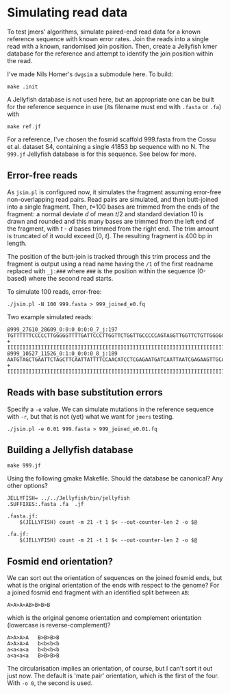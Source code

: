 Simulating read data
====================

To test jmers' algorithms, simulate paired-end read data for a known reference
sequence with known error rates.  Join the reads into a single read with a
known, randomised join position.  Then, create a Jellyfish kmer database for
the reference and attempt to identify the join position within the read.

I've made Nils Homer's `dwgsim` a submodule here.  To build:

    make .init

A Jellyfish database is not used here, but an appropriate one can be built for
the reference sequence in use (its filename must end with `.fasta` or `.fa`) with

    make ref.jf

For a reference, I've chosen the fosmid scaffold 999.fasta from the Cossu et
al. dataset S4, containing a single 41853 bp sequence with no N.  The `999.jf`
Jellyfish database is for this sequence.  See below for more.


Error-free reads
----------------

As `jsim.pl` is configured now, it simulates the fragment assuming error-free
non-overlapping read pairs.  Read pairs are simulated, and then butt-joined
into a single fragment.  Then, *t*=100 bases are trimmed from the ends of the
fragment: a normal deviate *d* of mean *t*/2 and standard deviation 10 is drawn
and rounded and this many bases are trimmed from the left end of the fragment,
with *t* - *d* bases trimmed from the right end. The trim amount is truncated
of it would exceed [0, *t*]. The resulting fragment is 400 bp in length.

The position of the butt-join is tracked through this trim process and the
fragment is output using a read name having the `/1` of the first readname
replaced with `_j:###` where `###` is the position within the sequence
(0-based) where the second read starts.

To simulate 100 reads, error-free:

    ./jsim.pl -N 100 999.fasta > 999_joined_e0.fq

Two example simulated reads:

```
@999_27610_28609_0:0:0_0:0:0_7_j:197
TGTTTTTTCCCCCTTGGGGGTTTTGATTCCCTTGGTTCTGGTTGCCCCCAGTAGGTTGGTTCTGTTGGGGGTGATTCCCGCCTTGACCTGGGTTGCTATTGTTCCAGTTTTTTCCTTTATTTTTGGCATTATTCGATTGATGGGTTAGATTTTTCATATTCAACTGTTCAAAATTTTGATATTGCTAAATGGGAGAGGGCCAAATCATTTTTGACCTTCTTCCAATTACCAATCCACCATGACAATGGTCTTGAACTACTTTCTAATTTTAAACAAACCTTAGCCACACATATCACTGATCACATTCACGAGTGGCGTCGCCGACGTAGTTTGTGAAAAGCAGAAACCACCAAACAATAATGTCTTGATTGGTTTCTCAAATCACTTTTCTCTCTCCTCG
+
IIIIIIIIIIIIIIIIIIIIIIIIIIIIIIIIIIIIIIIIIIIIIIIIIIIIIIIIIIIIIIIIIIIIIIIIIIIIIIIIIIIIIIIIIIIIIIIIIIIIIIIIIIIIIIIIIIIIIIIIIIIIIIIIIIIIIIIIIIIIIIIIIIIIIIIIIIIIIIIIIIIIIIIIIIIIIIIIIIIIIIIIIIIIIIIIIIIIIIIIIIIIIIIIIIIIIIIIIIIIIIIIIIIIIIIIIIIIIIIIIIIIIIIIIIIIIIIIIIIIIIIIIIIIIIIIIIIIIIIIIIIIIIIIIIIIIIIIIIIIIIIIIIIIIIIIIIIIIIIIIIIIIIIIIIIIIIIIIIIIIIIIIIIIIIIIIIIIIIIIIIIIIIIIIIIIIIIIIIIIIIIIIIIIIIIIIIIIIIII
@999_10527_11526_0:1:0_0:0:0_8_j:189
AATGTAGCTGAATTCTAGCTTCAATTATTTTCCAACATCCTCGAGAATGATCAATTAATCGAGAAGTTGCACAATGCGTTATACCTAGTTTCAGGGAATGAAGAACCCATAGAAGCAGGAATAAGGTCTAATCTTCCTGAGAAGAGTACTCAGAGAGTGCAGAGAAGAAAGGTACGAAATGGAAAATAAATCCATCTGCATCTCTACTTCCAACAGTTCCTTGTTTTGAAACCTATACTTGATGGCTTGCTTCACATCGTCCCAATCTCTGATTAAGGCTTTATGATTGGCCCACCATCTGACAAGGGTGTCCTGAAAGGCTACATTTAGTACTGAGATCTTTTGATCCTCTACTACCTTTTCGTATGAGATTTGTTGCCAGCTATCAAATGCCAGTTCA
+
IIIIIIIIIIIIIIIIIIIIIIIIIIIIIIIIIIIIIIIIIIIIIIIIIIIIIIIIIIIIIIIIIIIIIIIIIIIIIIIIIIIIIIIIIIIIIIIIIIIIIIIIIIIIIIIIIIIIIIIIIIIIIIIIIIIIIIIIIIIIIIIIIIIIIIIIIIIIIIIIIIIIIIIIIIIIIIIIIIIIIIIIIIIIIIIIIIIIIIIIIIIIIIIIIIIIIIIIIIIIIIIIIIIIIIIIIIIIIIIIIIIIIIIIIIIIIIIIIIIIIIIIIIIIIIIIIIIIIIIIIIIIIIIIIIIIIIIIIIIIIIIIIIIIIIIIIIIIIIIIIIIIIIIIIIIIIIIIIIIIIIIIIIIIIIIIIIIIIIIIIIIIIIIIIIIIIIIIIIIIIIIIIIIIIIIIIIIIIIII

```


Reads with base substitution errors
-----------------------------------

Specify a `-e` value.  We can simulate mutations in the reference sequence with
`-r`, but that is not (yet) what we want for `jmers` testing.

    ./jsim.pl -e 0.01 999.fasta > 999_joined_e0.01.fq


Building a Jellyfish database
-----------------------------

    make 999.jf

Using the following gmake Makefile.  Should the database be canonical?  Any other options?

    JELLYFISH= ../../Jellyfish/bin/jellyfish
    .SUFFIXES:.fasta .fa  .jf

    .fasta.jf:
        $(JELLYFISH) count -m 21 -t 1 $< --out-counter-len 2 -o $@

    .fa.jf:
        $(JELLYFISH) count -m 21 -t 1 $< --out-counter-len 2 -o $@


Fosmid end orientation?
-----------------------

We can sort out the orientation of sequences on the joined fosmid ends, but
what is the original orientation of the ends with respect to the genome?  For
a joined fosmid end fragment with an identified split between `AB`:

    A>A>A>AB>B>B>B

which is the original genome orientation and complement orientation (lowercase
is reverse-complement)?

    A>A>A>A   B>B>B>B
    A>A>A>A   b<b<b<b
    a<a<a<a   b<b<b<b
    a<a<a<a   B>B>B>B

The circularisation implies an orientation, of course, but I can't sort it out
just now.  The default is 'mate pair' orientation, which is the first of the
four.  With `-o 0`, the second is used.

